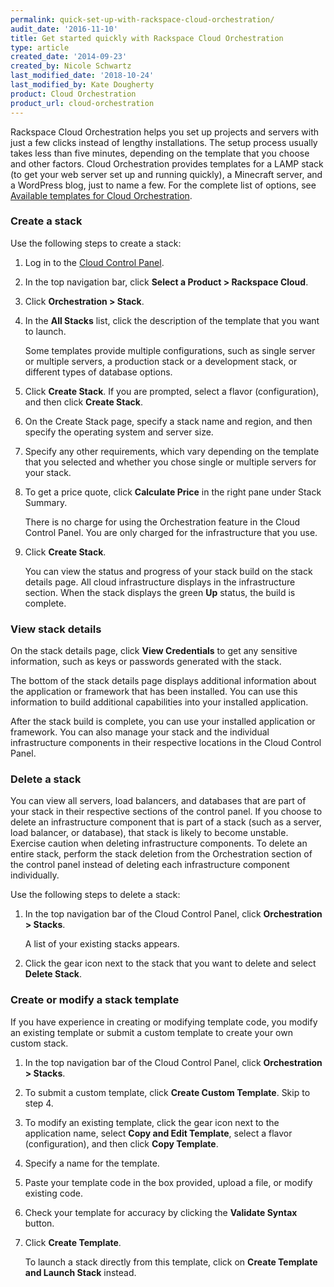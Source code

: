```yaml
---
permalink: quick-set-up-with-rackspace-cloud-orchestration/
audit_date: '2016-11-10'
title: Get started quickly with Rackspace Cloud Orchestration
type: article
created_date: '2014-09-23'
created_by: Nicole Schwartz
last_modified_date: '2018-10-24'
last_modified_by: Kate Dougherty
product: Cloud Orchestration
product_url: cloud-orchestration
---
```


Rackspace Cloud Orchestration helps you set up projects and servers with just a
few clicks instead of lengthy installations. The setup process usually takes
less than five minutes, depending on the template that you choose and other
factors. Cloud Orchestration provides templates for a LAMP stack (to get your
web server set up and running quickly), a Minecraft server, and a WordPress
blog, just to name a few. For the complete list of options, see
[Available templates for Cloud
Orchestration](/support/how-to/available-templates-for-cloud-orchestration).

### Create a stack

Use the following steps to create a stack:

1. Log in to the [Cloud Control Panel](https://login.rackspace.com/).

2. In the top navigation bar, click **Select a Product > Rackspace Cloud**.

3. Click **Orchestration > Stack**.

4. In the **All Stacks** list, click the description of the template that you
want to launch.

   Some templates provide multiple configurations, such as single server or
   multiple servers, a production stack or a development stack, or
   different types of database options.

5. Click **Create Stack**. If you are prompted, select a flavor (configuration), and then click **Create Stack**.

6. On the Create Stack page, specify a stack name and region, and then specify
the operating system and server size.

7. Specify any other requirements, which vary depending on the template that
you selected and whether you chose single or multiple servers for your stack.

8. To get a price quote, click **Calculate Price** in the right pane under
Stack Summary.

   There is no charge for using the Orchestration feature in the Cloud Control Panel. You are only charged for the infrastructure that you use.

9. Click **Create Stack**.

    You can view the status and progress of your stack build on the stack
    details page. All cloud infrastructure displays in the infrastructure
    section. When the stack displays the green **Up** status, the build is
    complete.

### View stack details

On the stack details page, click **View Credentials** to get any sensitive
information, such as keys or passwords generated with the stack.

The bottom of the stack details page displays additional information about the
application or framework that has been installed. You can use this information
to build additional capabilities into your installed application.

After the stack build is complete, you can use your installed application or
framework. You can also manage your stack and the individual infrastructure
components in their respective locations in the Cloud Control Panel.

### Delete a stack

You can view all servers, load balancers, and databases that are part of your
stack in their respective sections of the control panel. If you choose to
delete an infrastructure component that is part of a stack (such as a server,
load balancer, or database), that stack is likely to become unstable. Exercise
caution when deleting infrastructure components. To delete an entire stack,
perform the stack deletion from the Orchestration section of the control panel
instead of deleting each infrastructure component individually.

Use the following steps to delete a stack:

1. In the top navigation bar of the Cloud Control Panel, click
   **Orchestration > Stacks**.

    A list of your existing stacks appears.

2. Click the gear icon next to the stack that you want to delete and select
   **Delete Stack**.

### Create or modify a stack template

If you have experience in creating or modifying template code, you modify an
existing template or submit a custom template to create your own custom stack.

1. In the top navigation bar of the Cloud Control Panel, click **Orchestration > Stacks**.

2. To submit a custom template, click **Create Custom Template**. Skip to step 4.

3. To modify an existing template, click the gear icon next to the application
name, select **Copy and Edit Template**, select a flavor (configuration), and
then click **Copy Template**.

4. Specify a name for the template.

5. Paste your template code in the box provided, upload a file, or modify
existing code.

6. Check your template for accuracy by clicking the **Validate Syntax** button.

7. Click **Create Template**.

   To launch a stack directly from this template, click on **Create Template
   and Launch Stack** instead.
